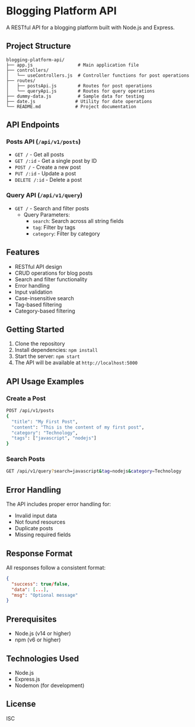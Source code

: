 # Blogging Platform API

A RESTful API for a blogging platform built with Node.js and Express.

## Project Structure

```
blogging-platform-api/
├── app.js                 # Main application file
├── controllers/
│   └── useControllers.js  # Controller functions for post operations
├── routes/
│   ├── postsApi.js        # Routes for post operations
│   └── queryApi.js        # Routes for query operations
├── dummy-data.js          # Sample data for testing
├── date.js               # Utility for date operations
└── README.md             # Project documentation
```

## API Endpoints

### Posts API (`/api/v1/posts`)

- `GET /` - Get all posts
- `GET /:id` - Get a single post by ID
- `POST /` - Create a new post
- `PUT /:id` - Update a post
- `DELETE /:id` - Delete a post

### Query API (`/api/v1/query`)

- `GET /` - Search and filter posts
  - Query Parameters:
    - `search`: Search across all string fields
    - `tag`: Filter by tags
    - `category`: Filter by category

## Features

- RESTful API design
- CRUD operations for blog posts
- Search and filter functionality
- Error handling
- Input validation
- Case-insensitive search
- Tag-based filtering
- Category-based filtering

## Getting Started

1. Clone the repository
2. Install dependencies: `npm install`
3. Start the server: `npm start`
4. The API will be available at `http://localhost:5000`

## API Usage Examples

### Create a Post
```bash
POST /api/v1/posts
{
  "title": "My First Post",
  "content": "This is the content of my first post",
  "category": "Technology",
  "tags": ["javascript", "nodejs"]
}
```

### Search Posts
```bash
GET /api/v1/query?search=javascript&tag=nodejs&category=Technology
```

## Error Handling

The API includes proper error handling for:
- Invalid input data
- Not found resources
- Duplicate posts
- Missing required fields

## Response Format

All responses follow a consistent format:
```json
{
  "success": true/false,
  "data": [...],
  "msg": "Optional message"
}
```

## Prerequisites

- Node.js (v14 or higher)
- npm (v6 or higher)

## Technologies Used

- Node.js
- Express.js
- Nodemon (for development)

## License

ISC 